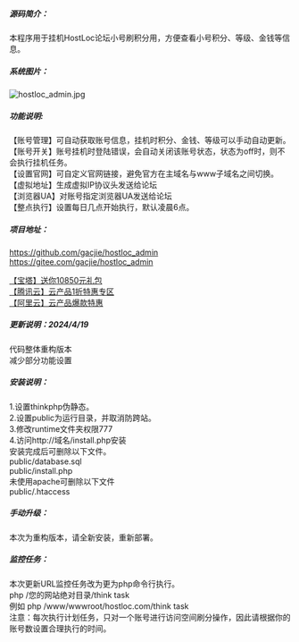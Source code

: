 #####  源码简介：   
本程序用于挂机HostLoc论坛小号刷积分用，方便查看小号积分、等级、金钱等信息。     

#####  系统图片：    
![hostloc_admin.jpg](https://raw.githubusercontent.com/gacjie/hostloc_admin/main/hostloc_admin.png)    

##### 功能说明:    
【账号管理】可自动获取账号信息，挂机时积分、金钱、等级可以手动自动更新。    
【账号开关】账号挂机时登陆错误，会自动关闭该账号状态，状态为off时，则不会执行挂机任务。    
【设置官网】可自定义官网链接，避免官方在主域名与www子域名之间切换。     
【虚拟地址】生成虚拟IP协议头发送给论坛     
【浏览器UA】对账号指定浏览器UA发送给论坛      
【整点执行】设置每日几点开始执行，默认凌晨6点。     
   
##### 项目地址：    
https://github.com/gacjie/hostloc_admin   
https://gitee.com/gacjie/hostloc_admin    
   
[【宝塔】送你10850元礼包](https://www.bt.cn/?invite_code=M19yaHFycXY=)    
[【腾讯云】云产品1折特惠专区](https://curl.qcloud.com/zASK1SLm)     
[【阿里云】云产品爆款特惠](https://www.aliyun.com/minisite/goods?userCode=zqpad1gj)    
   
##### 更新说明：2024/4/19     
代码整体重构版本    
减少部分功能设置      

##### 安装说明：    
1.设置thinkphp伪静态。     
2.设置public为运行目录，并取消防跨站。   
3.修改runtime文件夹权限777    
4.访问http://域名/install.php安装    
安装完成后可删除以下文件。    
public/database.sql    
public/install.php    
未使用apache可删除以下文件    
public/.htaccess    

##### 手动升级：     
本次为重构版本，请全新安装，重新部署。    

##### 监控任务：     
本次更新URL监控任务改为更为php命令行执行。    
php /您的网站绝对目录/think task     
例如 php /www/wwwroot/hostloc.com/think task      
注意：每次执行计划任务，只对一个账号进行访问空间刷分操作，因此请根据你的账号数设置合理执行的时间。      
